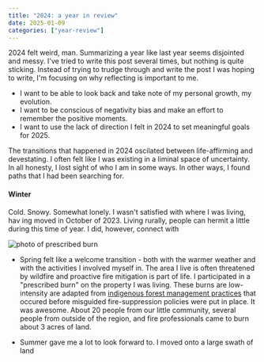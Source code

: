 ```yaml
---
title: "2024: a year in review"
date: 2025-01-09
categories: ["year-review"]
---
```

2024 felt weird, man. Summarizing a year like last year seems disjointed and messy. I've tried to write this post several times, but nothing is quite sticking. Instead of trying to trudge through and write the post I was hoping to write, I'm focusing on why reflecting is important to me. 

- I want to be able to look back and take note of my personal growth, my evolution.
- I want to be conscious of negativity bias and make an effort to remember the positive moments.
- I want to use the lack of direction I felt in 2024 to set meaningful goals for 2025.

The transitions that happened in 2024 oscilated between life-affirming and devestating. I often felt like I was existing in a liminal space of uncertainty. In all honesty, I lost sight of who I am in some ways. In other ways, I found paths that I had been searching for.

#### Winter

Cold. Snowy. Somewhat lonely. I wasn't satisfied with where I was living, hav ing moved in October of 2023. Living rurally, people can hermit a little during this time of year. I did, however, connect with 

<img src="/_assets/img/prescribedburnsouthernoregon.jpg" alt="photo of prescribed burn">

- Spring felt like a welcome transition - both with the warmer weather and with the activities I involved myself in. The area I live is often threatened by wildfire and proactive fire mitigation is part of life. I participated in a "prescribed burn" on the property I was living. These burns are low-intensity are adapted from [indigenous forest management practices](https://news.berkeley.edu/2022/03/14/how-indigenous-burning-shaped-the-klamaths-forests-for-a-millennia/) that occured before misguided fire-suppression policies were put in place. It was awesome. About 20 people from our little community, several people from outside of the region, and fire professionals came to burn about 3 acres of land.

- Summer gave me a lot to look forward to. I moved onto a large swath of land 